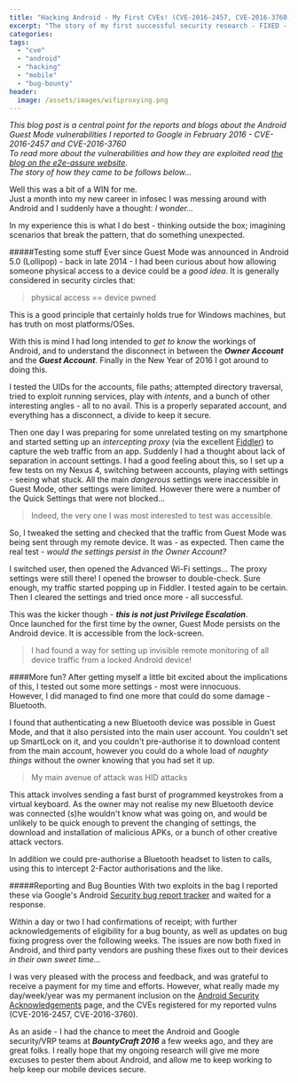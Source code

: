 ```yaml
---
title: "Hacking Android - My First CVEs! (CVE-2016-2457, CVE-2016-3760)"
excerpt: "The story of my first successful security research - FIXED - and a bug bounty from Google."
categories:
tags:
  - "cve"
  - "android"
  - "hacking"
  - "mobile"
  - "bug-bounty"
header:
  image: /assets/images/wifiproxying.png
---
```


*This blog post is a central point for the reports and blogs about the Android Guest Mode vulnerabilities I reported to Google in February 2016 - CVE-2016-2457 and CVE-2016-3760  
To read more about the vulnerabilities and how they are exploited read [the blog on the e2e-assure website](https://www.e2e-assure.com/Hacking_Android_Guest_Mode).  
The story of how they came to be follows below...*

Well this was a bit of a WIN for me.  
Just a month into my new career in infosec I was messing around with Android and I suddenly have a thought: *I wonder...*

In my experience this is what I do best - thinking outside the box; imagining scenarios that break the pattern, that do something unexpected.


#####Testing some stuff
Ever since Guest Mode was announced in Android 5.0 (Lollipop) - back in late 2014 - I had been curious about how allowing someone physical access to a device could be a *good idea*.
It is generally considered in security circles that:  
>physical access == device pwned  

This is a good principle that certainly holds true for Windows machines, but has truth on most platforms/OSes.

With this is mind I had long intended to *get to know* the workings of Android, and to understand the disconnect in between the ***Owner Account*** and the ***Guest Account***.
Finally in the New Year of 2016 I got around to doing this.

I tested the UIDs for the accounts, file paths; attempted directory traversal, tried to exploit running services, play with *intents*, and a bunch of other interesting angles - all to no avail. This is a properly separated account, and everything has a disconnect, a divide to keep it secure.

Then one day I was preparing for some unrelated testing on my smartphone and started setting up an *intercepting proxy* (via the excellent [Fiddler](http://www.telerik.com/fiddler)) to capture the web traffic from an app. Suddenly I had a thought about lack of separation in account settings.
I had a good feeling about this, so I set up a few tests on my Nexus 4, switching between accounts, playing with settings - seeing what stuck.
All the main *dangerous* settings were inaccessible in Guest Mode, other settings were limited. However there were a number of the Quick Settings that were not blocked...

>Indeed, the very one I was most interested to test was accessible.

So, I tweaked the setting and checked that the traffic from Guest Mode was being sent through my remote device. It was - as expected.
Then came the real test - *would the settings persist in the Owner Account?*

I switched user, then opened the Advanced Wi-Fi settings... The proxy settings were still there!
I opened the browser to double-check. Sure enough, my traffic started popping up in Fiddler.
I tested again to be certain. Then I cleared the settings and tried once more - all successful.  

This was the kicker though - ***this is not just Privilege Escalation***.  
Once launched for the first time by the owner, Guest Mode persists on the Android device. It is accessible from the lock-screen.

>I had found a way for setting up invisible remote monitoring of all device traffic from a locked Android device!

####More fun?
After getting myself a little bit excited about the implications of this, I tested out some more settings - most were innocuous.  
However, I did managed to find one more that could do some damage - Bluetooth.

I found that authenticating a new Bluetooth device was possible in Guest Mode, and that it also persisted into the main user account.
You couldn't set up SmartLock on it, and you couldn't pre-authorise it to download content from the main account, however you could do a whole load of *naughty things* without the owner knowing that you had set it up.

>My main avenue of attack was HID attacks  

This attack involves sending a fast burst of programmed keystrokes from a virtual keyboard. As the owner may not realise my new Bluetooth device was connected (s)he wouldn't know what was going on, and would be unlikely to be quick enough to prevent the changing of settings, the download and installation of malicious APKs, or a bunch of other creative attack vectors.

In addition we could pre-authorise a Bluetooth headset to listen to calls, using this to intercept 2-Factor authorisations and the like.

#####Reporting and Bug Bounties
With two exploits in the bag I reported these via Google's Android [Security bug report tracker](https://code.google.com/p/android/issues/entry?template=Security%20bug%20report) and waited for a response.

Within a day or two I had confirmations of receipt; with further acknowledgements of eligibility for a bug bounty, as well as updates on bug fixing progress over the following weeks. The issues are now both fixed in Android, and third party vendors are pushing these fixes out to their devices *in their own sweet time...*

I was very pleased with the process and feedback, and was grateful to receive a payment for my time and efforts.
However, what really made my day/week/year was my permanent inclusion on the [Android Security Acknowledgements](http://source.android.com/security/overview/acknowledgements.html) page, and the CVEs registered for my reported vulns (CVE-2016-2457, CVE-2016-3760).

As an aside - I had the chance to meet the Android and Google security/VRP teams at ***BountyCraft 2016*** a few weeks ago, and they are great folks. I really hope that my ongoing research will give me more excuses to pester them about Android, and allow me to keep working to help keep our mobile devices secure.